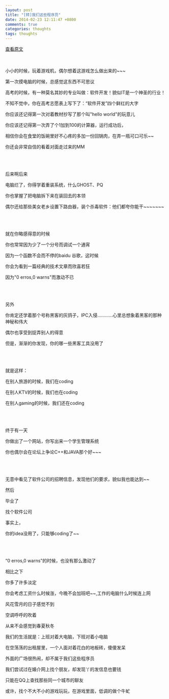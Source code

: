 ```yaml
---
layout: post
title: "[转]我们这些程序员"
date: 2014-02-23 12:11:47 +0800
comments: true
categories: thoughts
tags: thoughts
---
```


[查看原文](http://flywindmouse.diandian.com/post/2012-04-25/40046530641)
<br><br><br>

小小的时候，玩着游戏机，偶尔想着这游戏怎么做出来的~~~

第一次摸电脑的时候，总感觉这东西不可思议

高考的时候，有一种莫名其妙的专业叫做：软件开发！貌似IT是一个神圣的行业！

不知不觉中，你在高考志愿表上写下了：“软件开发”四个鲜红的大字

你应该还记得第一次对着教材抄写了那个叫"hello world"的玩意儿

你应该还记得第一次弄了个1加到100的计算器，运行成功后，

相信你会在食堂的饭碗里好不心疼的多加一份回锅肉，在弄一瓶可口可乐~~

你还会非常自信的看着对面走过来的MM
<!--more-->
<br><br><br>
后来啊后来

电脑烂了，你得学着重装系统，什么GHOST、PQ

你也掌握了把电脑拆下来在装回去的本领

偶尔还给那些美女老乡设置下路由器，装个杀毒软件：他们都夸你能干~~~~~~~


<br><br><br>
就在你略感得意的时候

你也常常因为少了一个分号而调试一个通宵

因为一个函数不会而不停的baidu 谷歌，这时候

你会为看到一篇经典的技术文章而欣喜若狂

因为"0 erros,0 warns"而激动不已


<br><br><br>
另外

你肯定还学着那个号称黑客的灰鸽子，IPC入侵…………心里总想象着黑客的那种神秘和伟大

偶尔也享受到捉弄别人的得意　　　　

但是，渐渐的你发现，你的哪一些黑客工具没用了


<br><br><br>
就是这样：

在别人旅游的时候，我们在coding

在别人KTV的时候，我们也在coding

在别人gaming的时候，我们还在coding


<br><br><br>
终于有一天

你做出了一个网站，你写出来一个学生管理系统

你也偶尔会在论坛上争论C++和JAVA那个好~~~


<br><br><br>
无意中看见了软件公司的招聘信息，发现他们的要求，貌似我也能达到~~

然后

毕业了

找个软件公司

事实上，

你的idea没用了，只能够coding了~~


<br><br><br>
“0 erros,0 warns”的时候，也没有那么激动了

相比之下

你多了许多淡定

你会考虑工资什么时候涨，今晚不会加班吧~~,工作的电脑什么时候连上网

风花雪月的日子感觉不到

空调呼呼的吹着

从来不会感觉到春夏秋冬

我们的生活就是：上班对着大电脑，下班对着小电脑

在空荡荡的出租屋里，一个人面对着花白的地板砖，傻傻发呆

外面的广场很热闹，却不属于我们这些程序员

我们尝试过在婚介网上找个朋友，却发现丫的发信息也要钱

只能在QQ上查找那些同一个城市的聊友

或许，找个不大不小的游戏玩玩，在游戏里面，低调的做个牛虻